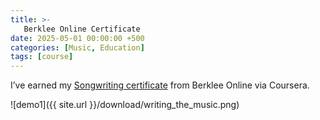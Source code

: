 ```yaml
---
title: >-
   Berklee Online Certificate
date: 2025-05-01 00:00:00 +500
categories: [Music, Education]
tags: [course]
---
```


I’ve earned my [Songwriting certificate](https://www.coursera.org/account/accomplishments/verify/8NL465U4ZQVK) from Berklee Online via Coursera. 

![demo1]({{ site.url }}/download/writing_the_music.png)
